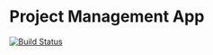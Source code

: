# Project Management App
[![Build Status](https://travis-ci.org/georgeerol/ProjectManagementApp.svg?branch=master)](https://travis-ci.org/georgeerol/ProjectManagementApp)
